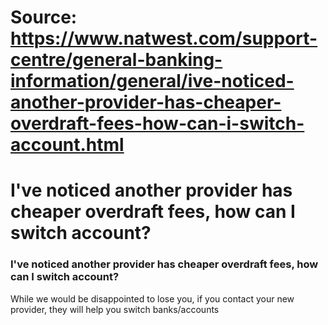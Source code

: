 # Source: https://www.natwest.com/support-centre/general-banking-information/general/ive-noticed-another-provider-has-cheaper-overdraft-fees-how-can-i-switch-account.html

# I've noticed another provider has cheaper overdraft fees, how can I switch account?

### I've noticed another provider has cheaper overdraft fees, how can I switch account?

While we would be disappointed to lose you, if you contact your new provider, they will help you switch banks/accounts